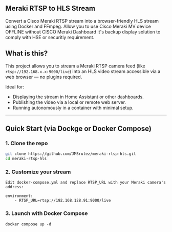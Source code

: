## Meraki RTSP to HLS Stream

Convert a Cisco Meraki RTSP stream into a browser-friendly HLS stream using Docker and FFmpeg.
Allow you to use Cisco Meraki MV device OFFLINE without CISCO Meraki Dashboard
It's backup display solution to comply with HSE or securitiy requirement.

## What is this?

This project allows you to stream a Meraki RTSP camera feed (like `rtsp://192.168.x.x:9000/live`) into an HLS video stream accessible via a web browser — no plugins required.

Ideal for:
- Displaying the stream in Home Assistant or other dashboards.
- Publishing the video via a local or remote web server.
- Running autonomously in a container with minimal setup.
---

## Quick Start (via Dockge or Docker Compose)

### 1. Clone the repo

```bash
git clone https://github.com/JMSrulez/meraki-rtsp-hls.git
cd meraki-rtsp-hls
```
### 2. Customize your stream
```
Edit docker-compose.yml and replace RTSP_URL with your Meraki camera's address:

environment:
    - RTSP_URL=rtsp://192.168.128.91:9000/live
```

### 3. Launch with Docker Compose
```
docker compose up -d

```
